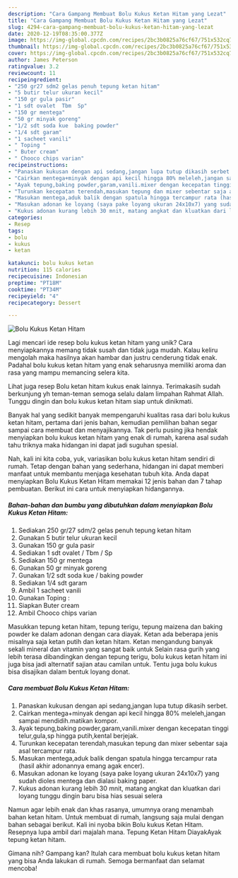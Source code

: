 ```yaml
---
description: "Cara Gampang Membuat Bolu Kukus Ketan Hitam yang Lezat"
title: "Cara Gampang Membuat Bolu Kukus Ketan Hitam yang Lezat"
slug: 4294-cara-gampang-membuat-bolu-kukus-ketan-hitam-yang-lezat
date: 2020-12-19T08:35:00.377Z
image: https://img-global.cpcdn.com/recipes/2bc3b0825a76cf67/751x532cq70/bolu-kukus-ketan-hitam-foto-resep-utama.jpg
thumbnail: https://img-global.cpcdn.com/recipes/2bc3b0825a76cf67/751x532cq70/bolu-kukus-ketan-hitam-foto-resep-utama.jpg
cover: https://img-global.cpcdn.com/recipes/2bc3b0825a76cf67/751x532cq70/bolu-kukus-ketan-hitam-foto-resep-utama.jpg
author: James Peterson
ratingvalue: 3.2
reviewcount: 11
recipeingredient:
- "250 gr27 sdm2 gelas penuh tepung ketan hitam"
- "5 butir telur ukuran kecil"
- "150 gr gula pasir"
- "1 sdt ovalet  Tbm  Sp"
- "150 gr mentega"
- "50 gr minyak goreng"
- "1/2 sdt soda kue  baking powder"
- "1/4 sdt garam"
- "1 sacheet vanili"
- " Toping "
- " Buter cream"
- " Chooco chips varian"
recipeinstructions:
- "Panaskan kukusan dengan api sedang,jangan lupa tutup dikasih serbet."
- "Cairkan mentega+minyak dengan api kecil hingga 80% meleleh,jangan sampai mendidih.matikan kompor."
- "Ayak tepung,baking powder,garam,vanili.mixer dengan kecepatan tinggi telur,gula,sp hingga putih,kental berjejak."
- "Turunkan kecepatan terendah,masukan tepung dan mixer sebentar saja asal tercampur rata."
- "Masukan mentega,aduk balik dengan spatula hingga tercampur rata (hasil akhir adonannya emang agak encer)."
- "Masukan adonan ke loyang (saya pake loyang ukuran 24x10x7) yang sudah dioles mentega dan dialasi baking paper."
- "Kukus adonan kurang lebih 30 mnit, matang angkat dan kluatkan dari loyang tunggu dingin baru bisa hias sesuai selera"
categories:
- Resep
tags:
- bolu
- kukus
- ketan

katakunci: bolu kukus ketan 
nutrition: 115 calories
recipecuisine: Indonesian
preptime: "PT18M"
cooktime: "PT34M"
recipeyield: "4"
recipecategory: Dessert

---
```



![Bolu Kukus Ketan Hitam](https://img-global.cpcdn.com/recipes/2bc3b0825a76cf67/751x532cq70/bolu-kukus-ketan-hitam-foto-resep-utama.jpg)

Lagi mencari ide resep bolu kukus ketan hitam yang unik? Cara menyiapkannya memang tidak susah dan tidak juga mudah. Kalau keliru mengolah maka hasilnya akan hambar dan justru cenderung tidak enak. Padahal bolu kukus ketan hitam yang enak seharusnya memiliki aroma dan rasa yang mampu memancing selera kita.

Lihat juga resep Bolu ketan hitam kukus enak lainnya. Terimakasih sudah berkunjung yh teman-teman semoga selalu dalam limpahan Rahmat Allah. Tunggu dingin dan bolu kukus ketan hitam siap untuk dinikmati.

Banyak hal yang sedikit banyak mempengaruhi kualitas rasa dari bolu kukus ketan hitam, pertama dari jenis bahan, kemudian pemilihan bahan segar sampai cara membuat dan menyajikannya. Tak perlu pusing jika hendak menyiapkan bolu kukus ketan hitam yang enak di rumah, karena asal sudah tahu triknya maka hidangan ini dapat jadi suguhan spesial.


Nah, kali ini kita coba, yuk, variasikan bolu kukus ketan hitam sendiri di rumah. Tetap dengan bahan yang sederhana, hidangan ini dapat memberi manfaat untuk membantu menjaga kesehatan tubuh kita. Anda dapat menyiapkan Bolu Kukus Ketan Hitam memakai 12 jenis bahan dan 7 tahap pembuatan. Berikut ini cara untuk menyiapkan hidangannya.

<!--inarticleads1-->

##### Bahan-bahan dan bumbu yang dibutuhkan dalam menyiapkan Bolu Kukus Ketan Hitam:

1. Sediakan 250 gr/27 sdm/2 gelas penuh tepung ketan hitam
1. Gunakan 5 butir telur ukuran kecil
1. Gunakan 150 gr gula pasir
1. Sediakan 1 sdt ovalet / Tbm / Sp
1. Sediakan 150 gr mentega
1. Gunakan 50 gr minyak goreng
1. Gunakan 1/2 sdt soda kue / baking powder
1. Sediakan 1/4 sdt garam
1. Ambil 1 sacheet vanili
1. Gunakan  Toping :
1. Siapkan  Buter cream
1. Ambil  Chooco chips varian


Masukkan tepung ketan hitam, tepung terigu, tepung maizena dan baking powder ke dalam adonan dengan cara diayak. Ketan ada beberapa jenis misalnya saja ketan putih dan ketan hitam. Ketan mengandung banyak sekali mineral dan vitamin yang sangat baik untuk Selain rasa gurih yang lebih terasa dibandingkan dengan tepung terigu, bolu kukus ketan hitam ini juga bisa jadi alternatif sajian atau camilan untuk. Tentu juga bolu kukus bisa disajikan dalam bentuk loyang donat. 

<!--inarticleads2-->

##### Cara membuat Bolu Kukus Ketan Hitam:

1. Panaskan kukusan dengan api sedang,jangan lupa tutup dikasih serbet.
1. Cairkan mentega+minyak dengan api kecil hingga 80% meleleh,jangan sampai mendidih.matikan kompor.
1. Ayak tepung,baking powder,garam,vanili.mixer dengan kecepatan tinggi telur,gula,sp hingga putih,kental berjejak.
1. Turunkan kecepatan terendah,masukan tepung dan mixer sebentar saja asal tercampur rata.
1. Masukan mentega,aduk balik dengan spatula hingga tercampur rata (hasil akhir adonannya emang agak encer).
1. Masukan adonan ke loyang (saya pake loyang ukuran 24x10x7) yang sudah dioles mentega dan dialasi baking paper.
1. Kukus adonan kurang lebih 30 mnit, matang angkat dan kluatkan dari loyang tunggu dingin baru bisa hias sesuai selera


Namun agar lebih enak dan khas rasanya, umumnya orang menambah bahan ketan hitam. Untuk membuat di rumah, langsung saja mulai dengan bahan sebagai berikut. Kali ini nyoba bikin Bolu kukus Ketan Hitam. Resepnya lupa ambil dari majalah mana. Tepung Ketan Hitam DiayakAyak tepung ketan hitam. 

Gimana nih? Gampang kan? Itulah cara membuat bolu kukus ketan hitam yang bisa Anda lakukan di rumah. Semoga bermanfaat dan selamat mencoba!
